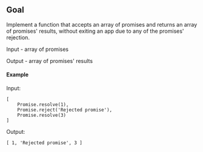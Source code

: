 ## Goal

Implement a function that accepts an array of promises and returns an array of promises' results, without exiting an app due to any of the promises' rejection.

Input - array of promises

Output - array of promises' results

#### Example

Input: 
```
[
    Promise.resolve(1), 
    Promise.reject('Rejected promise'),
    Promise.resolve(3)
]
```

Output:
```
[ 1, 'Rejected promise', 3 ]
```
